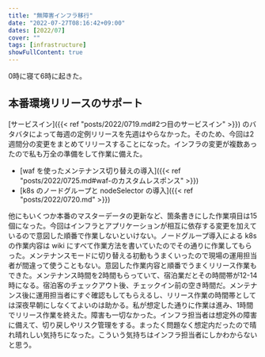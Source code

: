 ```yaml
---
title: "無障害インフラ移行"
date: "2022-07-27T08:16:42+09:00"
dates: [2022/07]
cover: ""
tags: [infrastructure]
showFullContent: true
---
```


0時に寝て6時に起きた。

## 本番環境リリースのサポート

[サービスイン]({{< ref "posts/2022/0719.md#2つ目のサービスイン" >}}) のバタバタによって毎週の定例リリースを先週はやらなかった。そのため、今回は2週間分の変更をまとめてリリースすることになった。インフラの変更が複数あったので私も万全の準備をして作業に備えた。

* [waf を使ったメンテナンス切り替えの導入]({{< ref "posts/2022/0725.md#waf-のカスタムレスポンス" >}})
* [k8s のノードグループと nodeSelector の導入]({{< ref "posts/2022/0720.md" >}})

他にもいくつか本番のマスターデータの更新など、箇条書きにした作業項目は15個になった。今回はインフラとアプリケーションが相互に依存する変更を加えているので意図した順番で作業しないといけない。ノードグループ導入による k8s の作業内容は wiki にすべて作業方法を書いていたのでその通りに作業してもらった。メンテナンスモードに切り替える初動もうまくいったので現場の運用担当者が間違って使うこともない。意図した作業内容と順番でうまくリリース作業もできた。メンテナンス時間を2時間もらっていて、宿泊業だとその時間帯が12-14時になる。宿泊客のチェックアウト後、チェックイン前の空き時間だ。メンテナンス後に運用担当者にすぐ確認もしてもらえるし、リリース作業の時間帯としては深夜早朝にしなくてよいのは助かる。私が想定した通りに作業は進み、1時間でリリース作業を終えた。障害も一切なかった。インフラ担当者は想定外の障害に備えて、切り戻しやリスク管理をする。まったく問題なく想定内だったので晴れ晴れしい気持ちになった。こういう気持ちはインフラ担当者にしかわからないと思う。
